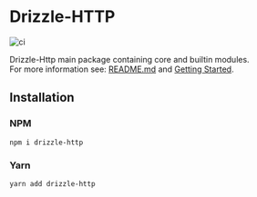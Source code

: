 # Drizzle-HTTP

![ci](https://github.com/vitorsalgado/drizzle-http/workflows/ci/badge.svg)

Drizzle-Http main package containing core and builtin modules.  
For more information see: [README.md](../../README.md) and [Getting Started](../../docs/README.md).

## Installation

### NPM

```
npm i drizzle-http
```

### Yarn

```
yarn add drizzle-http
```
